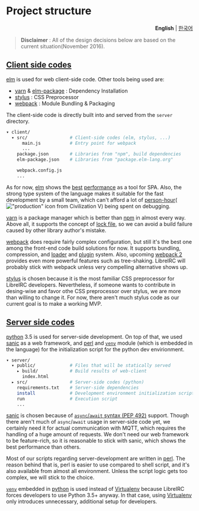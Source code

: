 Project structure
========
<p align=right>
  <strong>English</strong> |
  <a href=project-structure.kr.md>한국어</a>
</p>

> **Disclaimer** : All of the design decisions below are based on the current situation(November 2016).

[Client side codes](../client/)
--------
[elm] is used for web client-side code. Other tools being used are:

- [yarn] & [elm-package] : Dependency Installation
- [stylus] : CSS Preprocessor
- [webpack] : Module Bundling & Packaging

The client-side code is directly built into and served from the `server` directory.

```bash
▾ client/
  ▾ src/                # Client-side codes (elm, stylus, ...)
      main.js           # Entry point for webpack
      ...
    package.json        # Libraries from "npm", build dependencies
    elm-package.json    # Libraries from "package.elm-lang.org"

    webpack.config.js
    ...
```

As for now, [elm] shows the [best][blazing-fast-1] [performance][blazing-fast-2] as a tool for SPA. Also, the strong
type system of the language makes it suitable for the fast development by a small team, which can't afford a lot of
[person-hour]\(!["production" icon from Civilization V]) being spent on debugging.

[yarn] is a package manager which is better than [npm] in almost every way. Above all, it supports the concept of
[lock file], so we can avoid a build failure caused by other library author's mistake.

[webpack] does require fairly complex configuration, but still it's the best one among the front-end code build
solutions for now. It supports bundling, compression, and [loader] and [plugin] system. Also, upcoming [webpack 2]
provides even more powerful features such as tree-shaking. LibreIRC will probably stick with webpack unless very
compelling alternative shows up.

[stylus] is chosen because it is the most familiar CSS preprocessor for LibreIRC developers. Nevertheless, if someone
wants to contribute in desing-wise and favor othe CSS preprocessor over stylus, we are more than willing to change it.
For now, there aren't much stylus code as our current goal is to make a working MVP.

[elm]: http://elm-lang.org/
[person-hour]: https://en.wikipedia.org/wiki/Person-hour
[yarn]: https://yarnpkg.com/
[elm-package]: https://github.com/elm-lang/elm-package
[webpack]: https://webpack.github.io/
[stylus]: http://stylus-lang.com/
[blazing-fast-1]: http://elm-lang.org/blog/blazing-fast-html
[blazing-fast-2]: http://elm-lang.org/blog/blazing-fast-html-round-two
["production" icon from Civilization V]: https://libreirc.github.io/img/production.png
[npm]: https://github.com/npm/npm
[lock file]: https://yarnpkg.com/en/docs/yarn-lock
[webpack 2]: https://webpack.js.org/
[loader]: https://webpack.github.io/docs/using-loaders.html
[plugin]: https://webpack.github.io/docs/plugins.html

[Server side codes](../server/)
--------
[python] 3.5 is used for server-side development. On top of that, we used [sanic] as a web framework, and [perl] and
[`venv`] module (which is embedded in the language) for the initialization script for the python dev envirionment.

```bash
▾ server/
  ▾ public/             # Files that will be statically served
    ▸ build/            # Build results of web-client
      index.html
  ▸ src/                # Server-side codes (python)
    requirements.txt    # Server-side dependencies
    install             # Development environment initialization script
    run                 # Execution script
    ...
```

[sanic] is chosen because of [`async`/`await` syntax (PEP 492)][pep492] support. Though there aren't much of
`async`/`await` usage in server-side code yet, we certainly need it for actual communication with MQTT, which requires
the handling of a huge amount of requests. We don't need our web framework to be feature-rich, so it is reasonable to
stick with sanic, which shows the best performance than others.

Most of our scripts regarding server-development are written in [perl]. The reason behind that is, perl is easier to use
compared to shell script, and it's also available from almost all environment. Unless the script logic gets too complex,
we will stick to the choice.

[`venv`] embedded in [python] is used instead of [Virtualenv] because LibreIRC forces developers to use Python 3.5+
anyway. In that case, using [Virtualenv] only introduces unnecessary, additional setup for developers.

[python]: https://www.python.org/
[sanic]: https://github.com/channelcat/sanic
[perl]: https://www.perl.org/
[`venv`]: https://docs.python.org/3/library/venv.html
[pep492]: https://www.python.org/dev/peps/pep-0492/
[Virtualenv]: https://virtualenv.pypa.io/en/stable/
